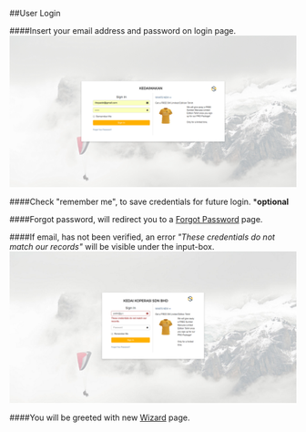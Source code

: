 ##User Login

####Insert your email address and password on login page.
![Login](/Images/login-activated.png)

####Check "remember me", to save credentials for future login. ***optional**

####Forgot password, will redirect you to a [Forgot Password](/Registration/ForgotPassword.md) page.

####If email, has not been verified, an error *"These credentials do not match our records"* will be visible under the input-box.
![Login](/Images/login-unactivated.png)

####You will be greeted with new [Wizard](/Registration/Wizard.md) page.

